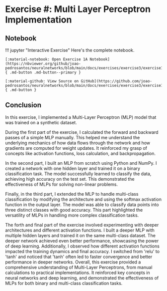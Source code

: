 # Exercise #: Multi Layer Perceptron Implementation

## Notebook

!!! jupyter "Interactive Exercise"
    Here's the complete notebook.

    [:material-notebook: Open Exercise 1A Notebook](https://nbviewer.org/github/joao-pedrosantos/neuralnetworks/blob/main/docs/exercises/exercise3/exercise1.ipynb){ .md-button .md-button--primary }

    [:material-github: View Source on GitHub](https://github.com/joao-pedrosantos/neuralnetworks/blob/main/docs/exercises/exercise3/exercise1.ipynb){ .md-button }


## Conclusion

In this exercise, I implemented a Multi-Layer Perceptron (MLP) model that was trained on a synthetic dataset.

During the first part of the exercise, I calculated the forward and backward passes of a simple MLP manually. This helped me understand the underlying mechanics of how data flows through the network and how gradients are computed for weight updates. It reinforced my grasp of concepts like activation functions, loss calculation, and backpropagation.

In the second part, I built an MLP from scratch using Python and NumPy. I created a network with one hidden layer and trained it on a binary classification task. The model successfully learned to classify the data, achieving high accuracy on the test set. This demonstrated the effectiveness of MLPs for solving non-linear problems.

Finally, in the third part, I extended the MLP to handle multi-class classification by modifying the architecture and using the softmax activation function in the output layer. The model was able to classify data points into three distinct classes with good accuracy. This part highlighted the versatility of MLPs in handling more complex classification tasks.


The forth and final part of the exercise involved experimenting with deeper architectures and different activation functions. I built a deeper MLP with multiple hidden layers and trained it on the same multi-class dataset. The deeper network achieved even better performance, showcasing the power of deep learning. Additionally, I observed how different activation functions impacted the training dynamics and final accuracy. I switched from 'relu' to 'tanh' and noticed that 'tanh' often led to faster convergence and better performance in deeper networks.
Overall, this exercise provided a comprehensive understanding of Multi-Layer Perceptrons, from manual calculations to practical implementations. It reinforced key concepts in neural networks and deep learning, and demonstrated the effectiveness of MLPs for both binary and multi-class classification tasks.